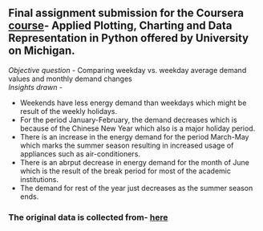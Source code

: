 ## Final assignment submission for the Coursera [course](https://www.coursera.org/learn/python-plotting?specialization=data-science-python)- Applied Plotting, Charting and Data Representation in Python offered by University on Michigan.

*Objective question* - Comparing weekday vs. weekday average demand values and monthly demand changes  
*Insights drawn* -  
* Weekends have less energy demand than weekdays which might be result of the weekly holidays.  
* For the period January-February, the demand decreases which is because of the Chinese New Year which also is a major holiday period.  
* There is an increase in the energy demand for the period March-May which marks the summer season resulting in increased usage of appliances such as air-conditioners.  
* There is an abrput decrease in energy demand for the month of June which is the result of the break period for most of the academic institutions.  
* The demand for rest of the year just decreases as the summer season ends.

### The original data is collected from- [here](https://www.ema.gov.sg/statistic.aspx?sta_sid=20140826Y84sgBebjwKV)